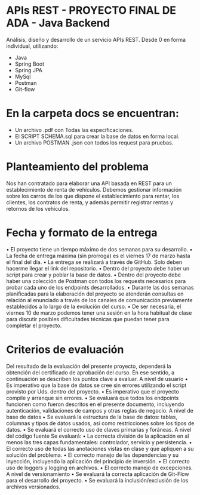 # APIs REST - PROYECTO FINAL DE ADA - Java Backend

Análisis, diseño y desarrollo de un servicio APIs REST.
Desde 0 en forma individual, utilizando:
- Java
- Spring Boot
- Spring JPA
- MySql
- Postman
- Git-flow


# En la carpeta docs se encuentran:
- Un archivo .pdf con Todas las especificaciones.
- El SCRIPT SCHEMA.sql para crear la base de datos en forma local.
- Un archivo POSTMAN .json con todos los request para pruebas.

# Planteamiento del problema
Nos han contratado para elaborar una API basada en REST para un establecimiento de renta de vehículos.
Debemos gestionar información sobre los carros de los que dispone el establecimiento para rentar, los clientes, los contratos de renta, y además permitir registrar rentas y retornos de los vehículos.


# Fecha y formato de la entrega
• El proyecto tiene un tiempo máximo de dos semanas para su desarrollo.
• La fecha de entrega máxima (sin prorroga) es el viernes 17 de marzo hasta el final del día.
• La entrega se realizará a través de GitHub. Solo deben hacerme llegar el link del
repositorio.
• Dentro del proyecto debe haber un script para crear y poblar la base de datos.
• Dentro del proyecto debe haber una colección de Postman con todos los requests
necesarios para probar cada uno de los endpoints desarrollados.
• Durante las dos semanas planificadas para la elaboración del proyecto se atenderán
consultas en relación al enunciado a través de los canales de comunicación previamente
establecidos a lo largo de la evolución del curso.
• De ser necesaria, el viernes 10 de marzo podemos tener una sesión en la hora habitual de
clase para discutir posibles dificultades técnicas que puedan tener para completar el proyecto.

# Criterios de evaluación
Del resultado de la evaluación del presente proyecto, dependerá la obtención del certificado de aprobación del curso. En ese sentido, a continuación se describen los puntos clave a evaluar.
A nivel de usuario
• Es imperativo que la base de datos se cree sin errores utilizando el script provisto por Uds. dentro del proyecto.
• Es imperativo que el proyecto compile y arranque sin errores.
• Se evaluará que todos los endpoints funcionen como fueron descritos en el presente documento, incluyendo autenticación, validaciones de campos y otras reglas de negocio.
A nivel de base de datos
• Se evaluará la estructura de la base de datos: tablas, columnas y tipos de datos usados, asi como restricciones sobre los tipos de datos.
• Se evaluará el correcto uso de claves primarias y foráneas. A nivel del código fuente
Se evaluará:
• La correcta división de la aplicación en al menos las tres capas fundamentales: controlador, servicio y persistencia.
• El correcto uso de todas las anotaciones vistas en clase y que apliquen a su solución del problema.
• El correcto manejo de las dependencias y su inyección, incluyendo la aplicación del principio de inversión.
• El correcto uso de loggers y logging en archivos.
• El correcto manejo de excepciones.
A nivel de versionamiento
• Se evaluará la correcta aplicación de Git-Flow para el desarrollo del proyecto.
• Se evaluará la inclusión/exclusión de los archivos versionados.



